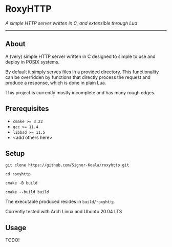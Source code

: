 # RoxyHTTP

_A simple HTTP server written in C, and extensible through Lua_

---

## About
A (very) simple HTTP server written in C designed to simple to use and deploy in POSIX systems.

By default it simply serves files in a provided directory. This functionality can be overridden by 
functions that directly process the request and produce a response, which is done in plain Lua.

This project is currently mostly incomplete and has many rough edges.

## Prerequisites
- `cmake >= 3.22`
- `gcc >= 11.4`
- `libbsd >= 11.5`
- \<add others here\>

## Setup

    git clone https://github.com/Signor-Koala/roxyhttp.git

    cd roxyhttp

    cmake -B build

    cmake --build build

The executable produced resides in `build/roxyhttp`

Currently tested with Arch Linux and Ubuntu 20.04 LTS

## Usage
TODO!
